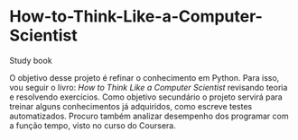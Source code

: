 # How-to-Think-Like-a-Computer-Scientist
Study book

  O objetivo desse projeto é refinar o conhecimento em Python. Para isso, vou seguir o livro: *How to Think Like a Computer Scientist* revisando teoria e resolvendo exercícios. Como objetivo secundário o projeto servirá para treinar alguns conhecimentos já adquiridos, como escreve testes automatizados. Procuro também analizar desempenho dos programar com a função tempo, visto no curso do Coursera.
  
